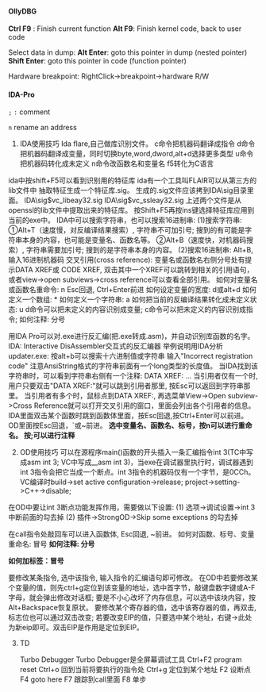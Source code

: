 #### OllyDBG

**Ctrl F9** : Finish current function
**Alt F9**: Finish kernel code, back to user code

Select data in dump:
	**Alt Enter**: goto this pointer in dump (nested pointer)
	**Shift Enter**: goto this pointer in code (function pointer)

Hardware breakpoint:
RightClick->breakpoint->hardware R/W

#### IDA-Pro

`;` `:` comment

`n` rename an address



1. IDA使用技巧
Ida flare,自己做库识别文件。
c命令把机器码翻译成指令
d命令把机器码翻译成变量，同时切换byte,word,dword,alt+d选择更多类型
u命令把机器码转化成未定义
n命令改函数名和变量名
f5转化为C语言

ida中按shift+F5可以看到识别用的特征库
ida有一个工具叫FLAIR可以从第三方的lib文件中
抽取特征生成一个特征库.sig。
生成的.sig文件应该拷到IDA\sig目录里面。
IDA\sig\$vc_libeay32.sig
IDA\sig\$vc_ssleay32.sig
上述两个文件是从openssl的lib文件中提取出来的特征库。
按Shift+F5再按ins键选择特征库应用到当前的exe中。
IDA中可以搜索字符串，也可以搜索16进制串:
(1)搜索字符串: 
①Alt+T（速度慢，对反编译结果搜索）, 字符串不可加引号; 搜到的有可能是字符串本身的内容，也可能是变量名、函数名等。
②Alt+B（速度快，对机器码搜索）, 字符串需要加引号; 搜到的是字符串本身的内容。
(2)搜索16进制串:
Alt+B, 输入16进制机器码
交叉引用(cross reference):
变量名或函数名右侧分号处有提示DATA XREF或
CODE XREF, 双击其中一个XREF可以跳转到相关的引用语句，或者view->open subviews->cross reference可以查看全部引用。
如何对变量名或函数名重命令: n
Esc回退, Ctrl+Enter前进
如何设定变量的宽度: d或alt+d
如何定义一个数组: *
如何定义一个字符串: a
如何把当前的反编译结果转化成未定义状态: u
d命令可以把未定义的内容识别成变量;
c命令可以把未定义的内容识别成指令;
如何注释: 分号

用IDA Pro可以对.exe进行反汇编(把.exe转成.asm)，并自动识别库函数的名字。
IDA: Interactive DisAssembler交互式的反汇编器
举例说明用IDA分析updater.exe:
按alt+b可以搜索十六进制值或字符串
输入"Incorrect registration code"
注意AnsiString格式的字符串前面有一个long类型的长度值。
当IDA找到该字符串时，可以看到字符串右侧有一个注释:
DATA XREF: ...
当引用者仅有一个时, 用户只要双击"DATA XREF:"就可以跳到引用者那里, 按Esc可以返回到字符串那里。
当引用者有多个时，鼠标点到DATA XREF:, 再选菜单View->Open subview->Cross Reference就可以打开交叉引用的窗口，里面会列出各个引用者的信息。
IDA里面双击某个函数时跳到函数体里面，按Esc回退,按Ctrl+Enter可以前进。
OD里面按Esc回退，`或~前进。
**选中变量名、函数名、标号，按n可以进行重命名。
按;可以进行注释**


2. OD使用技巧
可以在源程序main()函数的开头插入一条汇编指令int 3(TC中写成asm int 3; VC中写成__asm int 3)，当exe在调试器里执行时，调试器遇到int 3指令会把它当成一个断点。int 3指令的机器码仅有一个字节，是0CCh。
VC编译时build->set active configuration->release; project->setting->C++->disable;

在OD中要让int 3断点功能发挥作用，需要做以下设置:
(1) 选项->调试设置->int 3中断前面的勾去掉
(2) 插件->StrongOD->Skip some exceptions
的勾去掉

在call指令处敲回车可以进入函数体, Esc回退, ~前进。
如何对函数、标号、变量重命名: 冒号
**如何注释: 分号**

**如何加标签：冒号**

要修改某条指令, 选中该指令, 输入指令的汇编语句即可修改。
在OD中若要修改某个变量的值，则先ctrl+g定位到该变量的地址，选中首字节，敲键盘数字键或A-F字母，就会弹出修改对话框; 
要是不小心改坏了内存信息，可以选中该块内容，按Alt+Backspace恢复原状。
要修改某个寄存器的值，选中该寄存器的值，再双击, 标志位也可以通过双击改变; 
若要改变EIP的值，只要选中某个地址，右键->此处为新eip即可。双击EIP是作用是定位到EIP。

3. TD

   Turbo Debugger
   Turbo Debugger是全屏幕调试工具
   Ctrl+F2 program reset
   Ctrl+o  回到当前将要执行的指令处
   Ctrl+g  定位到某个地址
   F2 设断点
   F4 goto here
   F7 跟踪到call里面
   F8 单步

